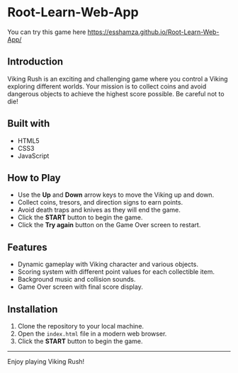 # Root-Learn-Web-App

You can try this game here  https://esshamza.github.io/Root-Learn-Web-App/

## Introduction
Viking Rush is an exciting and challenging game where you control a Viking exploring different worlds. Your mission is to collect coins and avoid dangerous objects to achieve the highest score possible. Be careful not to die!

## Built with 
- HTML5
- CSS3
- JavaScript


## How to Play
- Use the **Up** and **Down** arrow keys to move the Viking up and down.
- Collect coins, tresors, and direction signs to earn points.
- Avoid death traps and knives as they will end the game.
- Click the **START** button to begin the game.
- Click the **Try again** button on the Game Over screen to restart.

## Features
- Dynamic gameplay with Viking character and various objects.
- Scoring system with different point values for each collectible item.
- Background music and collision sounds.
- Game Over screen with final score display.

## Installation
1. Clone the repository to your local machine.
2. Open the `index.html` file in a modern web browser.
3. Click the **START** button to begin the game.

---

Enjoy playing Viking Rush!

